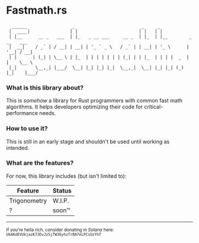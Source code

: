 # Fastmath.rs

```none
  ______                 _                         _     _                      
 |  ____|               | |                       | |   | |                     
 | |__      __ _   ___  | |_   _ __ ___     __ _  | |_  | |__        _ __   ___ 
 |  __|    / _` | / __| | __| | '_ ` _ \   / _` | | __| | '_ \      | '__| / __|
 | |      | (_| | \__ \ | |_  | | | | | | | (_| | | |_  | | | |  _  | |    \__ \
 |_|       \__,_| |___/  \__| |_| |_| |_|  \__,_|  \__| |_| |_| (_) |_|    |___/
```

### What is this library about?

This is *somehow* a library for Rust programmers with common fast math algorithms. It helps developers optimizing their code for critical-performance needs.

### How to use it?

This is still in an early stage and shouldn't be used until working as intended.

### What are the features?

For now, this library includes (but isn't limited to):

| Feature | Status |
| --- | --- |
| Trigonometry | W.I.P. |
| ? | soon™ |

___

<sup>If you're hella rich, consider donating in *Solana* here: `UkAKdEVUkjazK73DvJzSjTW36yhzTrBA7eLPCsUzYhT`</sup>
